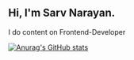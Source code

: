 ## Hi, I'm Sarv Narayan.
I do content on Frontend-Developer 

[![Anurag's GitHub stats](https://github-readme-stats.vercel.app/api?username=sarvnarayansingh)](https://github.com/anuraghazra/github-readme-stats)
